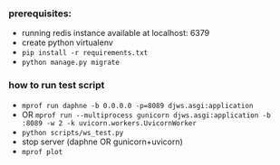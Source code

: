 ### prerequisites:
- running redis instance available at localhost: 6379
- create python virtualenv
- `pip install -r requirements.txt`
- `python manage.py migrate`

### how to run test script
- `mprof run daphne -b 0.0.0.0 -p=8089 djws.asgi:application`
- OR `mprof run --multiprocess gunicorn djws.asgi:application -b :8089 -w 2 -k uvicorn.workers.UvicornWorker`
- `python scripts/ws_test.py`
- stop server (daphne OR gunicorn+uvicorn)
- `mprof plot`
